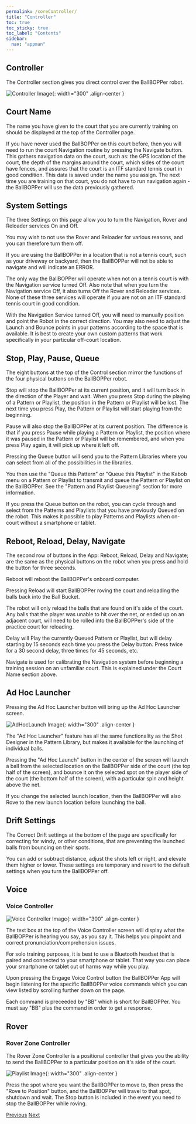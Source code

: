 ```yaml
---
permalink: /coreController/
title: "Controller"
toc: true
toc_sticky: true
toc_label: "Contents"
sidebar:
  nav: "appman"
---
```


## Controller

The Controller section gives you direct control over the BallBOPPer robot. 

![Controller Image](../assets/images/ControllerScreen_500.png){: width="300" .align-center }

## Court Name

The name you have given to the court that you are currently training on should be displayed at the top of the Controller page.

If you have never used the BallBOPPer on this court before, then you will need to run the court Navigation routine by pressing the Navigate button. This gathers navigation data on the court, such as: the GPS location of the court, the depth of the margins around the court, which sides of the court have fences, and assures that the court is an ITF standard tennis court in good condition. This data is saved under the name you assign. The next time you are training on that court, you do not have to run navigation again - the BallBOPPer will use the data previously gathered.

## System Settings

The three Settings on this page allow you to turn the Navigation, Rover and Reloader services On and Off. 

You may wish to not use the Rover and Reloader for various reasons, and you can therefore turn them off. 

If you are using the BallBOPPer in a location that is not a tennis court, such as your driveway or backyard, then the BallBOPPer will not be able to navigate and will indicate an ERROR. 

The only way the BallBOPPer will operate when not on a tennis court is with the Navigation service turned Off. Also note that when you turn the Navigation service Off, it also turns Off the Rover and Reloader services. None of these three services will operate if you are not on an ITF standard tennis court in good condition. 

With the Navigation Service turned Off, you will need to manually position and point the Robot in the correct direction. You may also need to adjust the Launch and Bounce points in your patterns according to the space that is available. It is best to create your own custom patterns that work specifically in your particular off-court location.

## Stop, Play, Pause, Queue

The eight buttons at the top of the Control section mirror the functions of the four physical buttons on the BallBOPPer robot.

Stop will stop the BallBOPPer at its current position, and it will turn back in the direction of the Player and wait. When you press Stop during the playing of a Pattern or Playlist, the position in the Pattern or Playlist will be lost. The next time you press Play, the Pattern or Playlist will start playing from the beginning.

Pause will also stop the BallBOPPer at its current position. The difference is that if you press Pause while playing a Pattern or Playlist, the position where it was paused in the Pattern or Playlist will be remembered, and when you press Play again, it will pick up where it left off.

Pressing the Queue button will send you to the Pattern Libraries where you can select from all of the possibilities in the libraries.

You then use the "Queue this Pattern" or "Queue this Playlist" in the Kabob menu on a Pattern or Playlist to transmit and queue the Pattern or Playlist on the BallBOPPer. See the "Pattern and Playlist Queueing" section for more information.

If you press the Queue button on the robot, you can cycle through and select from the Patterns and Playlists that you have previously Queued on the robot. This makes it possible to play Patterns and Playlists when on-court without a smartphone or tablet.

## Reboot, Reload, Delay, Navigate

The second row of buttons in the App: Reboot, Reload, Delay and Navigate; are the same as the physical buttons on the robot when you press and hold the button for three seconds.

Reboot will reboot the BallBOPPer's onboard computer. 

Pressing Reload will start BallBOPPer roving the court and reloading the balls back into the Ball Bucket.

The robot will only reload the balls that are found on it's side of the court. Any balls that the player was unable to hit over the net, or ended up on an adjacent court, will need to be rolled into the BallBOPPer's side of the practice court for reloading. 

Delay will Play the currently Queued Pattern or Playlist, but will delay starting by 15 seconds each time you press the Delay button. Press twice for a 30 second delay, three times for 45 seconds, etc. 

Navigate is used for calibrating the Navigation system before beginning a training session on an unfamiliar court. This is explained under the Court Name section above.

## Ad Hoc Launcher

Pressing the Ad Hoc Launcher button will bring up the Ad Hoc Launcher screen.

![AdHocLaunch Image](../assets/images/AdHocLaunchScreen_500.jpg){: width="300" .align-center }

The "Ad Hoc Launcher" feature has all the same functionality as the Shot Designer in the Pattern Library, but makes it available for the launching of individual balls.

Pressing the "Ad Hoc Launch" button in the center of the screen will launch a ball from the selected location on the BallBOPPer side of the court (the top half of the screen), and bounce it on the selected spot on the player side of the court (the bottom half of the screen), with a particular spin and height above the net.

If you change the selected launch location, then the BallBOPPer will also Rove to the new launch location before launching the ball.

## Drift Settings

The Correct Drift settings at the bottom of the page are specifically for correcting for windy, or other conditions, that are preventing the launched balls from bouncing on their spots. 

You can add or subtract distance, adjust the shots left or right, and elevate them higher or lower. These settings are temporary and revert to the default settings when you turn the BallBOPPer off.

## Voice

### Voice Controller

![Voice Controller Image](../assets/images/VoiceControllerScreen_500.jpg){: width="300" .align-center }

The text box at the top of the Voice Controller screen will display what the BallBOPPer is hearing you say, as you say it. This helps you pinpoint and correct pronunciation/comprehension issues.

For solo training purposes, it is best to use a Bluetooth headset that is paired and connected to your smartphone or tablet. That way you can place your smartphone or tablet out of harms way while you play.

Upon pressing the Engage Voice Control button the BallBOPPer App will begin listening for the specific BallBOPPer voice commands which you can view listed by scrolling further down on the page. 

Each command is preceeded by "BB" which is short for BallBOPPer. You must say "BB" plus the command in order to get a response.

## Rover

### Rover Zone Controller

The Rover Zone Controller is a positional controller that gives you the ability to send the BallBOPPer to a particular position on it's side of the court. 

![Playlist Image](../assets/images/RoverControllerScreen_500.jpg){: width="300" .align-center }

Press the spot where you want the BallBOPPer to move to, then press the "Rove to Position" button, and the BallBOPPer will travel to that spot, shutdown and wait. The Stop button is included in the event you need to stop the BallBOPPer while roving.

  <nav class="pagination">
      <a href="/BallBOPPer/queueing/" class="pagination--pager" title="Queueing">Previous</a>
        <a href="/BallBOPPer/community/" class="pagination--pager" title="Shot Designer">Next</a> 
  </nav>
  

